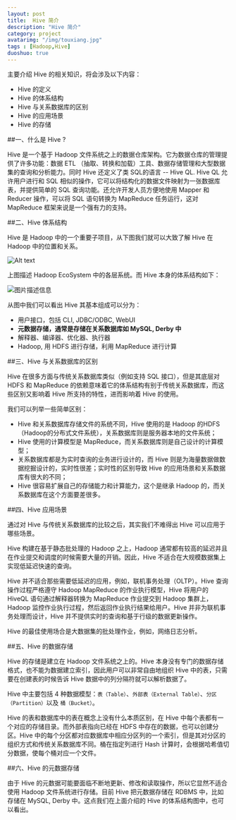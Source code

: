 ```yaml
---
layout: post
title:  Hive 简介
description: "Hive 简介"
category: project
avatarimg: "/img/touxiang.jpg"
tags : [Hadoop,Hive]
duoshuo: true
---
```

主要介绍 Hive 的相关知识，将会涉及以下内容：

* Hive 的定义  
* Hive 的体系结构   
* Hive 与关系数据库的区别   
* Hive 的应用场景  
* Hive 的存储      
<!-- more -->

##一、什么是 Hive ?

Hive 是一个基于 Hadoop 文件系统之上的数据仓库架构。它为数据仓库的管理提供了许多功能：数据 ETL （抽取、转换和加载）工具、数据存储管理和大型数据集的查询和分析能力。同时 Hive 还定义了类 SQL的语言 -- Hive QL. Hive QL 允许用户进行和 SQL 相似的操作，它可以将结构化的数据文件映射为一张数据库表，并提供简单的 SQL 查询功能。还允许开发人员方便地使用 Mapper 和 Reducer 操作，可以将 SQL 语句转换为 MapReduce 任务运行，这对 MapReduce 框架来说是一个强有力的支持。 

##二、Hive 体系结构

Hive 是 Hadoop 中的一个重要子项目，从下图我们就可以大致了解 Hive 在 Hadoop 中的位置和关系。

![Alt text](https://dn-anything-about-doc.qbox.me/hbase/1.jpg)

上图描述 Hadoop EcoSystem 中的各层系统。而 Hive 本身的体系结构如下：

![图片描述信息](https://dn-anything-about-doc.qbox.me/userid46108labid759time1427342632496)

从图中我们可以看出 Hive 其基本组成可以分为：

* 用户接口，包括 CLI, JDBC/ODBC, WebUI    
* **元数据存储，通常是存储在关系数据库如 MySQL, Derby 中**      
* 解释器、编译器、优化器、执行器     
* Hadoop, 用 HDFS 进行存储，利用 MapReduce 进行计算     

##三、Hive 与关系数据库的区别

Hive 在很多方面与传统关系数据库类似（例如支持 SQL 接口），但是其底层对 HDFS 和 MapReduce 的依赖意味着它的体系结构有别于传统关系数据库，而这些区别又影响着 Hive 所支持的特性，进而影响着 Hive 的使用。

我们可以列举一些简单区别：

* Hive 和关系数据库存储文件的系统不同，Hive 使用的是 Hadoop 的HDFS（Hadoop的分布式文件系统），关系数据库则是服务器本地的文件系统；         
* Hive 使用的计算模型是 MapReduce，而关系数据库则是自己设计的计算模型；       
* 关系数据库都是为实时查询的业务进行设计的，而 Hive 则是为海量数据做数据挖掘设计的，实时性很差；实时性的区别导致 Hive 的应用场景和关系数据库有很大的不同；         
* Hive 很容易扩展自己的存储能力和计算能力，这个是继承 Hadoop 的，而关系数据库在这个方面要差很多。             

##四、Hive 应用场景

通过对 Hive 与传统关系数据库的比较之后，其实我们不难得出 Hive 可以应用于哪些场景。

Hive 构建在基于静态批处理的 Hadoop 之上，Hadoop 通常都有较高的延迟并且在作业提交和调度的时候需要大量的开销。因此，Hive 不适合在大规模数据集上实现低延迟快速的查询。

Hive 并不适合那些需要低延迟的应用，例如，联机事务处理（OLTP）。Hive 查询操作过程严格遵守 Hadoop MapReduce 的作业执行模型，Hive 将用户的 HiveQL 语句通过解释器转换为 MapReduce 作业提交到 Hadoop 集群上，Hadoop 监控作业执行过程，然后返回作业执行结果给用户。Hive 并非为联机事务处理而设计，Hive 并不提供实时的查询和基于行级的数据更新操作。

Hive 的最佳使用场合是大数据集的批处理作业，例如，网络日志分析。

##五、Hive 的数据存储

Hive 的存储是建立在 Hadoop 文件系统之上的。Hive 本身没有专门的数据存储格式，也不能为数据建立索引，因此用户可以非常自由地组织 Hive 中的表，只需要在创建表的时候告诉 Hive 数据中的列分隔符就可以解析数据了。

Hive 中主要包括 4 种数据模型：`表（Table）`、`外部表（External Table）`、`分区（Partition）`以及 `桶（Bucket）`。

Hive 的表和数据库中的表在概念上没有什么本质区别，在 Hive 中每个表都有一个对应的存储目录。而外部表指向已经在 HDFS 中存在的数据，也可以创建分区。Hive 中的每个分区都对应数据库中相应分区列的一个索引，但是其对分区的组织方式和传统关系数据库不同。桶在指定列进行 Hash 计算时，会根据哈希值切分数据，使每个桶对应一个文件。

##六、Hive 的元数据存储

由于 Hive 的元数据可能要面临不断地更新、修改和读取操作，所以它显然不适合使用 Hadoop 文件系统进行存储。目前 Hive 把元数据存储在 RDBMS 中，比如存储在 MySQL, Derby 中。这点我们在上面介绍的 Hive 的体系结构图中，也可以看出。